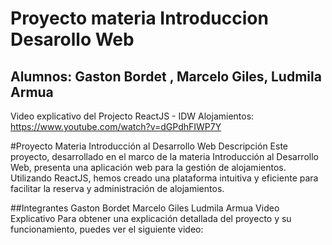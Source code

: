 # Proyecto materia Introduccion Desarollo Web

## Alumnos: Gaston Bordet , Marcelo Giles, Ludmila Armua


Video explicativo del Projecto ReactJS - IDW Alojamientos: https://www.youtube.com/watch?v=dGPdhFIWP7Y

#Proyecto Materia Introducción al Desarrollo Web
Descripción
Este proyecto, desarrollado en el marco de la materia Introducción al Desarrollo Web, presenta una aplicación web para la gestión de alojamientos. Utilizando ReactJS, hemos creado una plataforma intuitiva y eficiente para facilitar la reserva y administración de alojamientos.

##Integrantes
Gaston Bordet
Marcelo Giles
Ludmila Armua
Video Explicativo
Para obtener una explicación detallada del proyecto y su funcionamiento, puedes ver el siguiente video:
